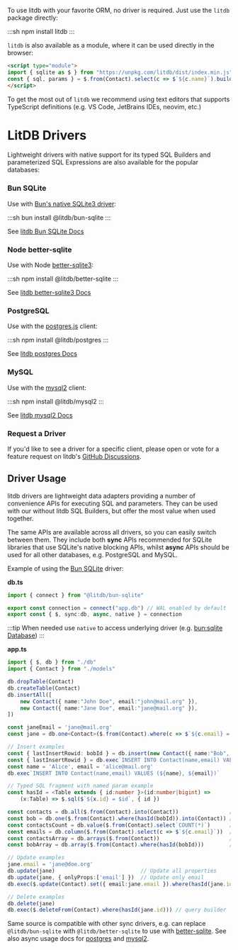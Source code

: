 To use litdb with your favorite ORM, no driver is required. Just use the `litdb` package directly:

:::sh
npm install litdb
:::

`litdb` is also available as a module, where it can be used directly in the browser:

```html
<script type="module">
import { sqlite as $ } from "https://unpkg.com/litdb/dist/index.min.js"
const { sql, params } = $.from(Contact).select(c => $`${c.name}`).build()
</script>
```

To get the most out of `litdb` we recommend using text editors that supports TypeScript definitions 
(e.g. VS Code, JetBrains IDEs, neovim, etc.)

# LitDB Drivers

Lightweight drivers with native support for its typed SQL Builders and parameterized SQL Expressions 
are also available for the popular databases:

### Bun SQLite

Use with [Bun's native SQLite3 driver](https://bun.sh/docs/api/sqlite):

:::sh
bun install @litdb/bun-sqlite
:::

See [litdb Bun SQLite Docs](/bun-sqlite)

### Node better-sqlite

Use with Node [better-sqlite3](https://github.com/WiseLibs/better-sqlite3):

:::sh
npm install @litdb/better-sqlite
:::

See [litdb better-sqlite3 Docs](/better-sqlite)

### PostgreSQL

Use with the [postgres.js](https://github.com/porsager/postgres) client:

:::sh
npm install @litdb/postgres
:::

See [litdb postgres Docs](/postgres)

### MySQL

Use with the [mysql2](https://github.com/sidorares/node-mysql2) client:

:::sh
npm install @litdb/mysql2
:::

See [litdb mysql2 Docs](/mysql2)

### Request a Driver

If you'd like to see a driver for a specific client, please open or vote for a feature request on litdb's 
[GitHub Discussions](https://github.com/litdb/litdb/discussions/categories/ideas).

## Driver Usage

litdb drivers are lightweight data adapters providing a number of convenience APIs for executing SQL and parameters. 
They can be used with our without litdb SQL Builders, but offer the most value when used together. 

The same APIs are available across all drivers, so you can easily switch between them. They include both **sync** APIs
recommended for SQLite libraries that use SQLite's native blocking APIs, whilst **async** APIs should be used for 
all other databases, e.g. PostgreSQL and MySQL.

Example of using the [Bun SQLite](https://bun.sh/docs/api/sqlite) driver:

**db.ts**

```ts
import { connect } from "@litdb/bun-sqlite"

export const connection = connect("app.db") // WAL enabled by default
export const { $, sync:db, async, native } = connection
```

:::tip
When needed use `native` to access underlying driver (e.g. [bun:sqlite Database](https://bun.sh/docs/api/sqlite#database))
:::

**app.ts**

```ts
import { $, db } from "./db"
import { Contact } from "./models"

db.dropTable(Contact)
db.createTable(Contact)
db.insertAll([
    new Contact({ name:"John Doe", email:"john@mail.org" }),
    new Contact({ name:"Jane Doe", email:"jane@mail.org" }),
])

const janeEmail = 'jane@mail.org'
const jane = db.one<Contact>($.from(Contact).where(c => $`${c.email} = ${janeEmail}`))!

// Insert examples
const { lastInsertRowid: bobId } = db.insert(new Contact({ name:"Bob", email:"bob@mail.org" }))
const { lastInsertRowid } = db.exec`INSERT INTO Contact(name,email) VALUES ('Jo','jo@doe.org')`
const name = 'Alice', email = 'alice@mail.org'
db.exec`INSERT INTO Contact(name,email) VALUES (${name}, ${email})`

// Typed SQL fragment with named param example
const hasId = <Table extends { id:number }>(id:number|bigint) =>
    (x:Table) => $.sql($`${x.id} = $id`, { id })

const contacts = db.all($.from(Contact).into(Contact))                // => Contact[]
const bob = db.one($.from(Contact).where(hasId(bobId)).into(Contact)) // => Contact    
const contactsCount = db.value($.from(Contact).select`COUNT(*)`)      // => number
const emails = db.column($.from(Contact).select(c => $`${c.email}`))  // => string[]
const contactsArray = db.arrays($.from(Contact))                      // => any[][]
const bobArray = db.array($.from(Contact).where(hasId(bobId)))        // => any[]

// Update examples
jane.email = 'jane@doe.org'
db.update(jane)                           // Update all properties
db.update(jane, { onlyProps:['email'] })  // Update only email
db.exec($.update(Contact).set({ email:jane.email }).where(hasId(jane.id))) // query builder

// Delete examples
db.delete(jane)
db.exec($.deleteFrom(Contact).where(hasId(jane.id))) // query builder
```

Same source is compatible with other sync drivers, e.g. can replace `@litdb/bun-sqlite` with `@litdb/better-sqlite` to use
with [better-sqlite](/better-sqlite#usage). See also async usage docs for [postgres](/postgres#usage) and [mysql2](/mysql2#usage). 
